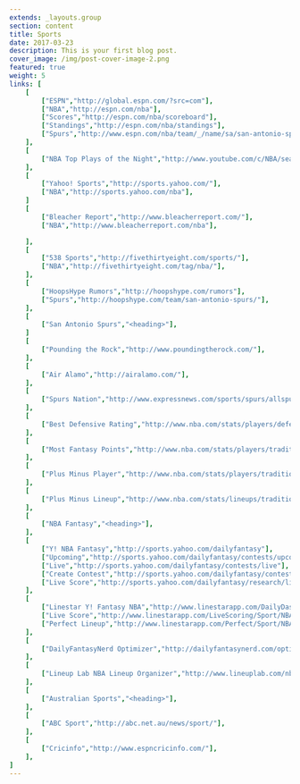 ```yaml
---
extends: _layouts.group
section: content
title: Sports
date: 2017-03-23
description: This is your first blog post.
cover_image: /img/post-cover-image-2.png
featured: true
weight: 5
links: [
    [
        ["ESPN","http://global.espn.com/?src=com"],
        ["NBA","http://espn.com/nba"],
        ["Scores","http://espn.com/nba/scoreboard"],
        ["Standings","http://espn.com/nba/standings"],
        ["Spurs","http://www.espn.com/nba/team/_/name/sa/san-antonio-spurs"],
    ],
    [
        ["NBA Top Plays of the Night","http://www.youtube.com/c/NBA/search?query=NBA+Top+10+Plays+Of+The+Night"],
    ],
    [
        ["Yahoo! Sports","http://sports.yahoo.com/"],
        ["NBA","http://sports.yahoo.com/nba"],
    ]
    [
        ["Bleacher Report","http://www.bleacherreport.com/"],
        ["NBA","http://www.bleacherreport.com/nba"],

    ],
    [
        ["538 Sports","http://fivethirtyeight.com/sports/"],
        ["NBA","http://fivethirtyeight.com/tag/nba/"],
    ],
    [
        ["HoopsHype Rumors","http://hoopshype.com/rumors"],
        ["Spurs","http://hoopshype.com/team/san-antonio-spurs/"],
    ],
    [
        ["San Antonio Spurs","<heading>"],
    ]
    [
        ["Pounding the Rock","http://www.poundingtherock.com/"],
    ],
    [
        ["Air Alamo","http://airalamo.com/"],
    ],
    [
        ["Spurs Nation","http://www.expressnews.com/sports/spurs/allspursnation/"],
    ],
    [
        ["Best Defensive Rating","http://www.nba.com/stats/players/defense/?sort=DEF_RATING&dir=-1&Season=2020-21&SeasonType=Regular%20Season&Outcome=W&TeamID=1610612759&CF=MIN*GE*15"],
    ],
    [
        ["Most Fantasy Points","http://www.nba.com/stats/players/traditional/?sort=NBA_FANTASY_PTS&dir=-1&Season=2020-21&SeasonType=Regular%20Season&TeamID=1610612759&CF=MIN*GE*15"],
    ],
    [
        ["Plus Minus Player","http://www.nba.com/stats/players/traditional/?sort=PLUS_MINUS&dir=-1&Season=2020-21&SeasonType=Regular%20Season&TeamID=1610612759&CF=MIN*GE*15"]
    ],
    [
        ["Plus Minus Lineup","http://www.nba.com/stats/lineups/traditional/?sort=PLUS_MINUS&dir=1&Season=2020-21&SeasonType=Regular%20Season&PerMode=Totals&TeamID=1610612759"]
    ],
    [
        ["NBA Fantasy","<heading>"],
    ],
    [
        ["Y! NBA Fantasy","http://sports.yahoo.com/dailyfantasy"],
        ["Upcoming","http://sports.yahoo.com/dailyfantasy/contests/upcoming"],
        ["Live","http://sports.yahoo.com/dailyfantasy/contests/live"],
        ["Create Contest","http://sports.yahoo.com/dailyfantasy/contest/create"],
        ["Live Score","http://sports.yahoo.com/dailyfantasy/research/live"],
    ],
    [
        ["Linestar Y! Fantasy NBA","http://www.linestarapp.com/DailyDashboard/Sport/NBA/Site/Yahoo"],
        ["Live Score","http://www.linestarapp.com/LiveScoring/Sport/NBA/Site/Yahoo"],
        ["Perfect Lineup","http://www.linestarapp.com/Perfect/Sport/NBA/Site/Yahoo"],
    ],
    [
        ["DailyFantasyNerd Optimizer","http://dailyfantasynerd.com/optimizer/yahoo/nba"],
    ],
    [
        ["Lineup Lab NBA Lineup Organizer","http://www.lineuplab.com/nba-lineup-optimizer"],
    ],
    [
        ["Australian Sports","<heading>"],
    ],
    [
        ["ABC Sport","http://abc.net.au/news/sport/"],
    ],
    [
        ["Cricinfo","http://www.espncricinfo.com/"],
    ],
]
---
```

